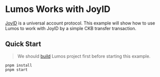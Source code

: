 # Lumos Works with JoyID

[JoyID](https://joy.id/) is a universal account protocol. This example will show how to use Lumos to work with JoyID by a simple CKB transfer transaction.

## Quick Start

> We should [build](..) Lumos project first before starting this example.

```
pnpm install
pnpm start
```
